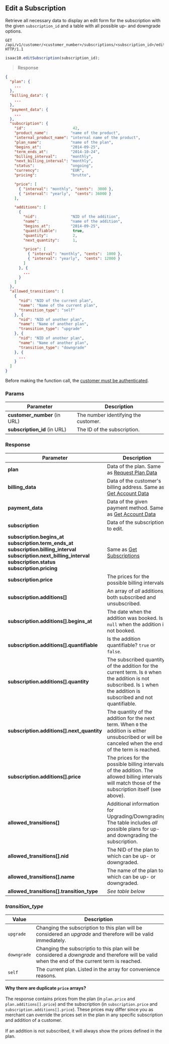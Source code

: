 ## Edit a Subscription

Retrieve all necessary data to display an edit form for the subscription with the given `subscription_id` and a table with all possible up- and downgrade options.

```http
GET /api/v1/customer/<customer_number>/subscriptions/<subscription_id>/edit HTTP/1.1
```

```javascript
isaac10.editSubscription(subscription_id);
```

> Response

```json
{
  "plan": {
    ...
  },
  "billing_data": {
    ...
  },
  "payment_data": {
    ...
  },
  "subscription": {
    "id":                     42,
    "product_name":          "name of the product",
    "internal_product_name": "internal name of the product",
    "plan_name":             "name of the plan",
    "begins_at":             "2014-09-25",
    "term_ends_at":          "2014-10-24",
    "billing_interval":      "monthly",
    "next_billing_interval": "monthly",
    "status":                "ongoing",
    "currency":              "EUR",
    "pricing":               "brutto",

    "price": [
      { "interval": "monthly", "cents":  3000 },
      { "interval": "yearly",  "cents": 36000 }
    ],

    "additions": [
      {
        "nid":               "NID of the addition",
        "name":              "name of the addition",
        "begins_at":         "2014-09-25",
        "quantifiable":       true,
        "quantity":           2,
        "next_quantity":      1,

        "price": [
          { "interval": "monthly", "cents":  1000 },
          { "interval": "yearly",  "cents": 12000 }
        ]
      }, {
        ...
      }
    ]
  },
  "allowed_transitions": [
    {
      "nid": "NID of the current plan",
      "name": "Name of the current plan",
      "transition_type": "self"
    }, {
      "nid": "NID of another plan",
      "name": "Name of another plan",
      "transition_type": "upgrade"
    }, {
      "nid": "NID of another plan",
      "name": "Name of another plan",
      "transition_type": "downgrade"
    }, {
      ...
    }
  ]
}
```

<aside class="success">
Before making the function call, the <a href="#customer-authentication">customer must be authenticated</a>.
</aside>

### Params

Parameter | Description
----------|------------
**customer_number** (in URL) | The number identifying the customer.
**subscription_id** (in URL) | The ID of the subscription.

### Response

Parameter | Description
----------|------------
**plan** | Data of the plan. Same as [Request Plan Data](#request-plan-data)
**billing_data** | Data of the customer's billing address. Same as [Get Account Data](#get-customer-account-data)
**payment_data** | Data of the given payment method. Same as [Get Account Data](#get-customer-account-data)
**subscription** | Data of the subscription to edit.
**subscription.begins_at**<br>**subscription.term_ends_at**<br>**subscription.billing_interval**<br>**subscription.next_billing_interval**<br>**subscription.status**<br>**subscription.pricing** | Same as [Get Subscriptions](#get-subscriptions)
**subscription.price** | The prices for the possible billing intervals.
**subscription.additions[]** | An array of _all_ additions, both subscribed and unsubscribed.
**subscription.additions[].begins_at** | The date when the addition was booked. Is `null` when the addition is not booked.
**subscription.additions[].quantifiable** | Is the addition quantifiable? `true` or `false`.
**subscription.additions[].quantity** | The subscribed quantity of the addition for the current term. Is `0` when the addition is not subscribed. Is `1` when the addition is subscribed and not quantifiable.
**subscription.additions[].next_quantity** | The quantity of the addition for the next term. When `0` the addition is either unsubscribed or will be canceled when the end of the term is reached.
**subscription.additions[].price** | The prices for the possible billing intervals of the addition. The allowed billing intervals will match those of the subscription itself (see above).
**allowed_transitions[]** | Additional information for Upgrading/Downgrading. The table includes _all_ possible plans for up- and downgrading the subscription.
**allowed_transitions[].nid** | The NID of the plan to which can be up- or downgraded.
**allowed_transitions[].name** | The name of the plan to which can be up- or downgraded.
**allowed_transitions[].transition_type** | _See table below_

### _transition\_type_

Value | Description
------|------------
`upgrade` | Changing the subscription to this plan will be considered an _upgrade_ and therefore will be valid immediately.
`downgrade` | Changing the subscriptio to this plan will be considered a _downgrade_ and therefore will be valid when the end of the current term is reached.
`self` | The current plan. Listed in the array for convenience reasons.

<aside class="notice">
<strong>Why there are duplicate <code>price</code> arrays?</strong>
<br>
<br>
The response contains prices from the plan (in <code>plan.price</code> and <code>plan.additions[].price</code>) and the subscription (in <code>subscription.price</code> and <code>subscription.additions[].price</code>). These prices may differ since you as merchant can override the prices set in the plan in any specific subscription and addition of a customer.
<br>
<br>
If an addition is not subscribed, it will always show the prices defined in the plan.
</aside>

